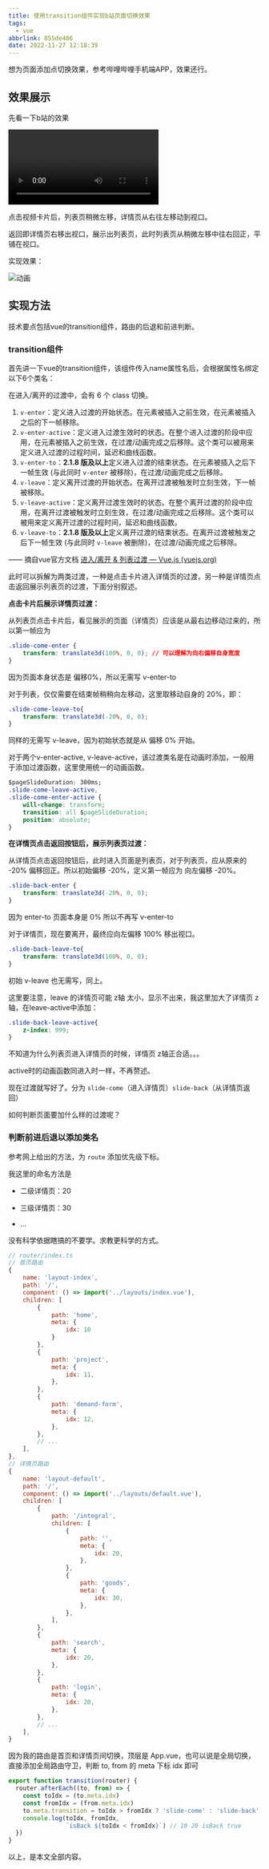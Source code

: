 ```yaml
---
title: 使用transition组件实现b站页面切换效果
tags:
  - vue
abbrlink: 855de406
date: 2022-11-27 12:18:39
---
```


想为页面添加点切换效果，参考哔哩哔哩手机端APP，效果还行。

<!--more-->

## 效果展示

先看一下b站的效果

<video src="使用transition组件实现b站页面切换效果/Screenrecording_20221127_121425.mp4"></video>

点击视频卡片后，列表页稍微左移，详情页从右往左移动到视口。

返回即详情页右移出视口，展示出列表页，此时列表页从稍微左移中往右回正，平铺在视口。

实现效果：

![动画](使用transition组件实现b站页面切换效果/动画.gif)



## 实现方法

技术要点包括vue的transition组件，路由的后退和前进判断。

### transition组件

首先讲一下vue的transition组件，该组件传入name属性名后，会根据属性名绑定以下6个类名：

在进入/离开的过渡中，会有 6 个 class 切换。

1. `v-enter`：定义进入过渡的开始状态。在元素被插入之前生效，在元素被插入之后的下一帧移除。
2. `v-enter-active`：定义进入过渡生效时的状态。在整个进入过渡的阶段中应用，在元素被插入之前生效，在过渡/动画完成之后移除。这个类可以被用来定义进入过渡的过程时间，延迟和曲线函数。
3. `v-enter-to`：**2.1.8 版及以上**定义进入过渡的结束状态。在元素被插入之后下一帧生效 (与此同时 `v-enter` 被移除)，在过渡/动画完成之后移除。
4. `v-leave`：定义离开过渡的开始状态。在离开过渡被触发时立刻生效，下一帧被移除。
5. `v-leave-active`：定义离开过渡生效时的状态。在整个离开过渡的阶段中应用，在离开过渡被触发时立刻生效，在过渡/动画完成之后移除。这个类可以被用来定义离开过渡的过程时间，延迟和曲线函数。
6. `v-leave-to`：**2.1.8 版及以上**定义离开过渡的结束状态。在离开过渡被触发之后下一帧生效 (与此同时 `v-leave` 被删除)，在过渡/动画完成之后移除。

—— 摘自vue官方文档 [进入/离开 & 列表过渡 — Vue.js (vuejs.org)](https://v2.cn.vuejs.org/v2/guide/transitions.html#过渡的类名)

此时可以拆解为两类过渡，一种是点击卡片进入详情页的过渡，另一种是详情页点击返回展示列表页的过渡，下面分别叙述。





**点击卡片后展示详情页过渡：**

从列表页点击卡片后，看见展示的页面（详情页）应该是从最右边移动过来的，所以第一帧应为

```css
.slide-come-enter {
	transform: translate3d(100%, 0, 0); // 可以理解为向右偏移自身宽度
}
```

因为页面本身状态是 偏移0%，所以无需写 v-enter-to

对于列表，仅仅需要在结束帧稍稍向左移动，这里取移动自身的 20%，即：

```css
.slide-come-leave-to{
	transform: translate3d(-20%, 0, 0);
}
```

同样的无需写 v-leave，因为初始状态就是从 偏移 0% 开始。

对于两个v-enter-active, v-leave-active，该过渡类名是在动画时添加，一般用于添加过渡函数，这里使用统一的动画函数。

```css
$pageSlideDuration: 300ms;
.slide-come-leave-active,
.slide-come-enter-active {
    will-change: transform;
    transition: all $pageSlideDuration;
    position: absolute;
}
```



**在详情页点击返回按钮后，展示列表页过渡：**

从详情页点击返回按钮后，此时进入页面是列表页，对于列表页，应从原来的 -20% 偏移回正。所以初始偏移 -20%，定义第一帧应为 向左偏移 -20%。

```css
.slide-back-enter {
    transform: translate3d(-20%, 0, 0);
}
```

因为 enter-to 页面本身是 0% 所以不再写 v-enter-to

对于详情页，现在要离开，最终应向左偏移 100% 移出视口。

```css
.slide-back-leave-to{
    transform: translate3d(100%, 0, 0);
}
```

初始 v-leave 也无需写，同上。

这里要注意，leave 的详情页可能 z轴 太小，显示不出来，我这里加大了详情页 z轴，在leave-active中添加：

```css
.slide-back-leave-active{
    z-index: 999;
}
```

不知道为什么列表页进入详情页的时候，详情页 z轴正合适。。。

active时的动画函数同进入时一样，不再赘述。

现在过渡就写好了。分为 `slide-come`（进入详情页）`slide-back`（从详情页返回）

如何判断页面要加什么样的过渡呢？





### 判断前进后退以添加类名

参考网上给出的方法，为 `route` 添加优先级下标。

我这里的命名方法是

- 二级详情页：20

- 三级详情页：30

- ...

没有科学依据瞎搞的不要学。求教更科学的方式。

```javascript
// router/index.ts
// 首页路由
{
    name: 'layout-index',
    path: '/',
    component: () => import('../layouts/index.vue'),
    children: [
        {
            path: 'home',
           	meta: {
                idx: 10
            }
        },
        {
            path: 'project',
            meta: {
                idx: 11,
            },
        },
        {
            path: 'demand-form',
            meta: {
                idx: 12,
            },
        },
        // ...
    ],
},
// 详情页路由
{
    name: 'layout-default',
    path: '/',
    component: () => import('../layouts/default.vue'),
    children: [
        {
            path: '/integral',
            children: [
                {
                    path: '',
                    meta: {
                        idx: 20,
                    },
                },
                {
                    path: 'goods',
                    meta: {
                        idx: 30,
                    },
                },
            ],
        },
        {
            path: 'search',
            meta: {
                idx: 20,
            },
        },
        {
            path: 'login',
            meta: {
                idx: 20,
            },
        },
        // ...
    ],
}

```

因为我的路由是首页和详情页间切换，顶层是 App.vue，也可以说是全局切换，直接添加全局路由守卫，判断 to, from 的 meta 下标 idx 即可

```typescript
export function transition(router) {
  router.afterEach((to, from) => {
    const toIdx = (to.meta.idx)
    const fromIdx = (from.meta.idx)
    to.meta.transition = toIdx > fromIdx ? 'slide-come' : 'slide-back'
    console.log(toIdx, fromIdx,
                `isBack ${toIdx < fromIdx}`) // 10 20 isBack true
  })
}
```

以上，是本文全部内容。